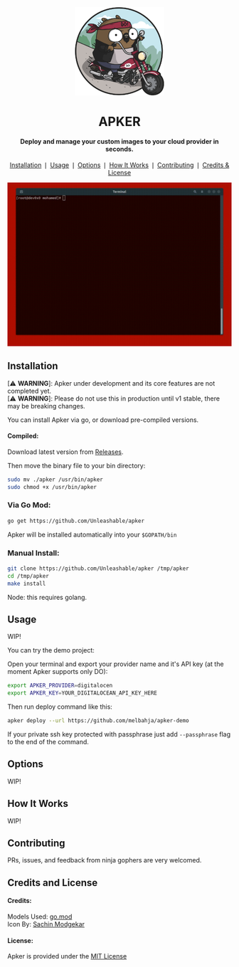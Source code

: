 
<div align="center">
    <a href="https://github.com/unleashable/apker">
        <img src="https://github.com/unleashable/apker/raw/master/.github/images/icon.png" width="200">
    </a>
    <h1>APKER</h1>
</div>

<h4 align="center">
    Deploy and manage your custom images to your cloud provider in seconds.
</h4>

<p align="center">
    <a href="#installation">Installation</a> ❘
    <a href="#usage">Usage</a> ❘
    <a href="#options">Options</a> ❘
    <a href="#how-it-works">How It Works</a> ❘
    <a href="#contributing">Contributing</a> ❘
    <a href="#credits-and-license">Credits & License</a>
</p>

![screenshot](https://github.com/unleashable/apker/raw/master/.github/images/demo.gif)


## Installation

[⚠ **WARNING**]: Apker under development and its core features are not completed yet. <br>
[⚠ **WARNING**]: Please do not use this in production until v1 stable, there may be breaking changes.

You can install Apker via go, or download pre-compiled versions.

#### Compiled:

Download latest version from [Releases](https://github.com/Unleashable/apker/releases).

Then move the binary file to your bin directory:

```bash
sudo mv ./apker /usr/bin/apker
sudo chmod +x /usr/bin/apker
```

### Via Go Mod:


```bash
go get https://github.com/Unleashable/apker
```
Apker will be installed automatically into your `$GOPATH/bin`

### Manual Install:

```bash
git clone https://github.com/Unleashable/apker /tmp/apker
cd /tmp/apker
make install
```
Node: this requires golang.

## Usage

WIP!

You can try the demo project:

Open your terminal and export your provider name and it's API key (at the moment Apker supports only DO):

```bash
export APKER_PROVIDER=digitalocen
export APKER_KEY=YOUR_DIGITALOCEAN_API_KEY_HERE
```

Then run deploy command like this:
```bash
apker deploy --url https://github.com/melbahja/apker-demo
```
If your private ssh key protected with passphrase just add `--passphrase` flag to the end of the command.


## Options

WIP!

## How It Works

WIP!

## Contributing

PRs, issues, and feedback from ninja gophers are very welcomed.

## Credits and License

#### Credits:
Models Used: [go.mod](https://github.com/Unleashable/apker/blob/master/go.mod) <br>
Icon By: <a href="https://thenounproject.com/smodgekar/">Sachin Modgekar</a>


#### License:

Apker is provided under the [MIT License](https://github.com/Unleashable/apker/blob/master/LICENSE)
